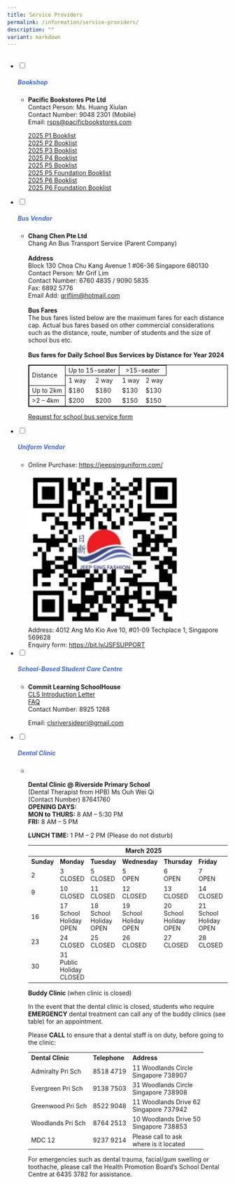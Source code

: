 ```yaml
---
title: Service Providers
permalink: /information/service-providers/
description: ""
variant: markdown
---
```

<ul class="jekyllcodex_accordion">
&nbsp;&nbsp;<li>
<input type="checkbox" id="accordion1">
		<label for="accordion1"><h5 style="color:RoyalBlue">Bookshop</h5></label>
<div>
<ul>
	<li><b>Pacific Bookstores Pte Ltd</b><br>
Contact Person: Ms. Huang Xiulan<br>  
Contact Number: 9048 2301 (Mobile)<br>  
		Email: <a href="mailto:rsps@pacificbookstores.com">rsps@pacificbookstores.com</a><br>
<p>
<a href="/files/2025_P1_Booklist.pdf" target="blank">2025 P1 Booklist</a><br>
<a href="/files/2025%20Booklist/2025_P2_Booklist.pdf" target="blank">2025 P2 Booklist</a><br>
	<a href="/files/2025%20Booklist/2025_P3_Booklist.pdf" target="blank">2025 P3 Booklist</a><br>
	<a href="/files/2025%20Booklist/2025_P4_Booklist.pdf" target="blank">2025 P4 Booklist</a><br>
	<a href="/files/2025%20Booklist/2025_P5_Booklist.pdf" target="blank">2025 P5 Booklist</a><br>
	<a href="/files/2025%20Booklist/2025_P5_FDN_Booklist.pdf" target="blank">2025 P5 Foundation Booklist</a><br>
	<a href="/files/2025%20Booklist/2025_P6_Booklist.pdf" target="blank">2025 P6 Booklist</a><br>
	<a href="/files/2025%20Booklist/2025_P6_FDN_Booklist.pdf" target="blank">2025 P6 Foundation Booklist</a></p></li>
			</ul>
		</div>
	</li>
	
<li>
				<input type="checkbox" id="accordion2">
				<label for="accordion2"><h5 style="color:RoyalBlue">Bus Vendor</h5></label>
	<div><a target="blank">
		</a><ul><li><p><a target="blank"><strong>Chang Chen Pte Ltd</strong>
<br>Chang An Bus Transport Service (Parent Company)
<br><br><strong>Address</strong>
<br>Block 130 Choa Chu Kang Avenue 1 #06-36 Singapore 680130
<br>Contact Person: Mr Grif Lim
<br>Contact Number: 6760 4835 / 9090 5835
<br>Fax: 6892 5776
<br>Email Add: </a><a href="mailto:griflim@hotmail.com">griflim@hotmail.com</a>
<br><br><strong>Bus Fares</strong>
<br>The bus fares listed below are the maximum fares for each distance cap. Actual bus fares based on other commercial considerations such as the distance, route, number of students and the size of school bus etc.
	<br><br><strong>Bus fares for Daily School Bus Services by Distance for Year 2024</strong>
<table style="border:1px solid black">
  <tbody><tr>
    <td style="border:1px solid black" rowspan="2">Distance</td>
    <td style="border:1px solid black;text-align:center" colspan="2">Up to 15-seater</td>
    <td style="border:1px solid black;text-align:center" colspan="2">&gt;15-seater</td>
  </tr>		
	<tr>
		<td>1 way</td>
		<td>2 way</td>
		<td>1 way</td>
		<td>2 way</td>
	</tr>
	<tr>
		<td style="border:1px solid black">Up to 2km</td>
		<td>$180</td>
		<td>$180</td>
		<td>$130</td>
		<td>$130</td>
	</tr>
	<tr>
		<td style="border:1px solid black">&gt;2 – 4km</td>
		<td>$200</td>
		<td>$200</td>
		<td>$150</td>
		<td>$150</td>
	</tr>		
</tbody></table>		
</p>
<p><a href="/files/Request_for_School_Bus_Services_for_2025_cohort.pdf" target="blank">Request for school bus service form</a></p></li>
			</ul>
		</div>
	
		
</li><li>
				<input type="checkbox" id="accordion3">
				<label for="accordion3"><h5 style="color:RoyalBlue">Uniform Vendor</h5></label>
	<div>
		<ul>
			<li>Online Purchase: <a href="https://jeepsinguniform.com/" target="blank">https://jeepsinguniform.com/</a><br>  
<br><img style="width:352px;height:340px;" src="/images/uniform_qr.png"><br>
Address: 4012 Ang Mo Kio Ave 10, #01-09 Techplace 1, Singapore 569628<br>
				Enquiry form: <a href="https://bit.ly/JSFSUPPORT" target="blank">https://bit.ly/JSFSUPPORT</a></li>
			</ul>
		</div>
	</li>
	
<li>
			<input type="checkbox" id="accordion4">
				<label for="accordion4"><h5 style="color:RoyalBlue">School-Based Student Care Centre</h5></label>
	<div>
		<ul>
			<li>
<b>Commit Learning SchoolHouse</b>  
<br><a href="/files/commit_learning_schoolhouse_introduction_letter.pdf" target="blank">CLS Introduction Letter</a>
<br><a href="/files/commit_learning_schoolhouse_2025_faqs.pdf" target="blank">FAQ</a>
<br>  Contact Number: 8925 1268<br> 

<p>Email:&nbsp;<a href="mailto:clsriversidepri@gmail.com">clsriversidepri@gmail.com</a></p>
<p></p>
</li>
			</ul>
		</div>
	</li>
	
<li>
				<input type="checkbox" id="accordion5">
				<label for="accordion5"><h5 style="color:RoyalBlue">Dental Clinic</h5></label>
	<div>
		<ul>
			<li>&nbsp;
				<p><b>Dental Clinic @ Riverside Primary School</b> <br> 
(Dental Therapist from HPB) Ms Ouh Wei Qi<br>
(Contact Number) 87641760<br>
<b>OPENING DAYS:</b><br>	
<b>MON to THURS:</b>&nbsp;8 AM – 5:30 PM<br>
<b>FRI:</b>&nbsp;8 AM – 5 PM <br>
					
<b>LUNCH TIME:</b>&nbsp;1 PM – 2 PM (Please do not disturb)<br>
<table>
  <tbody><tr>
			<th style="text-align:center" colspan="7">March 2025</th></tr>
		<tr border="1'">
    <th border="1'">Sunday</th>
    <th>Monday</th>
    <th>Tuesday</th>
    <th>Wednesday</th>
    <th>Thursday</th>
    <th>Friday</th>
    <th>Saturday</th>
  </tr>
  <tr>
    <td>2<br></td>
    <td>3<br>CLOSED</td>
    <td>5<br>CLOSED</td>
    <td>5<br>OPEN</td>
    <td>6<br>OPEN</td>
    <td>7<br>OPEN</td>
    <td>8</td>
  </tr>
	  <tr>
    <td>9<br></td>
    <td>10<br>CLOSED</td>
    <td>11<br>CLOSED</td>
    <td>12<br>CLOSED</td>
    <td>13<br>CLOSED</td>
    <td>14<br>CLOSED</td>
    <td>15</td>
  </tr>
  <tr>
    <td>16<br></td>
    <td>17<br>School Holiday<br>OPEN</td>
    <td>18<br>School Holiday<br>OPEN</td>
    <td>19<br>School Holiday<br>OPEN</td>
    <td>20<br>School Holiday<br>OPEN</td>
    <td>21<br>School Holiday<br>OPEN</td>
    <td>22</td>
  </tr>
  <tr>
    <td>23</td>
    <td>24<br>CLOSED</td>
    <td>25<br>CLOSED</td>
    <td>26<br>CLOSED</td>
    <td>27<br>CLOSED</td>
    <td>28<br>CLOSED</td>
    <td>29</td>
  </tr>
  <tr>
    <td>30</td>
    <td>31<br>Public Holiday<br>CLOSED</td>

  </tr>
</tbody></table>
<b>Buddy Clinic </b>(when clinic is closed)<br>

In the event that the dental clinic is closed, students who require <b>EMERGENCY</b> dental treatment can call any of the buddy clinics (see table) for an appointment.

Please <b>CALL</b> to ensure that a dental staff is on duty, before going to the clinic:</p>
				  

<table>
  <tbody><tr>
    <th>Dental Clinic</th>
    <th>Telephone</th>
    <th>Address</th>
  </tr>
  <tr>
    <td>Admiralty Pri Sch</td>
    <td>8518 4719</td>
    <td>11 Woodlands Circle <br>Singapore 738907</td>
  </tr>
  <tr>
    <td>Evergreen Pri Sch</td>	
   <td>9138 7503</td>	
   <td>31 Woodlands Circle <br>Singapore 738908</td>
  </tr>
  
  <tr>
    <td>Greenwood Pri Sch</td>	
   <td>8522 9048</td>	
   <td>11 Woodlands Drive 62<br> Singapore 737942</td>
  </tr>
  <tr>
    <td>Woodlands Pri Sch</td>
    <td>8764 2513</td>
   <td>10 Woodlands Drive 50<br> Singapore 738853</td>
  </tr>
  <tr>
    <td>MDC 12</td>
    <td>9237 9214</td>
    <td>Please call to ask <br>where is it located</td>
  </tr>
</tbody></table>

<p>For emergencies such as dental trauma, facial/gum swelling or toothache, please call the Health Promotion Board’s School Dental Centre at 6435 3782 for assistance.</p>
			</li>
			</ul>
		</div></li></ul>